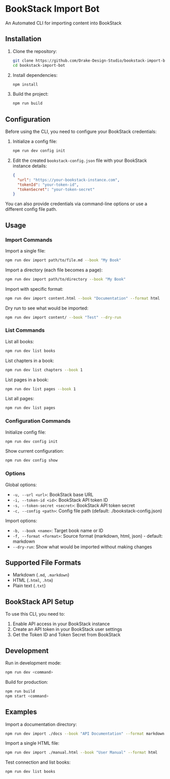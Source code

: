 # BookStack Import Bot

An Automated CLI for importing content into BookStack

## Installation

1. Clone the repository:
   ```bash
   git clone https://github.com/Drake-Design-Studio/bookstack-import-bot.git
   cd bookstack-import-bot
   ```

2. Install dependencies:
   ```bash
   npm install
   ```

3. Build the project:
   ```bash
   npm run build
   ```

## Configuration

Before using the CLI, you need to configure your BookStack credentials:

1. Initialize a config file:
   ```bash
   npm run dev config init
   ```

2. Edit the created `bookstack-config.json` file with your BookStack instance details:
   ```json
   {
     "url": "https://your-bookstack-instance.com",
     "tokenId": "your-token-id",
     "tokenSecret": "your-token-secret"
   }
   ```

You can also provide credentials via command-line options or use a different config file path.

## Usage

### Import Commands

Import a single file:
```bash
npm run dev import path/to/file.md --book "My Book"
```

Import a directory (each file becomes a page):
```bash
npm run dev import path/to/directory --book "My Book"
```

Import with specific format:
```bash
npm run dev import content.html --book "Documentation" --format html
```

Dry run to see what would be imported:
```bash
npm run dev import content/ --book "Test" --dry-run
```

### List Commands

List all books:
```bash
npm run dev list books
```

List chapters in a book:
```bash
npm run dev list chapters --book 1
```

List pages in a book:
```bash
npm run dev list pages --book 1
```

List all pages:
```bash
npm run dev list pages
```

### Configuration Commands

Initialize config file:
```bash
npm run dev config init
```

Show current configuration:
```bash
npm run dev config show
```

### Options

Global options:
- `-u, --url <url>`: BookStack base URL
- `-i, --token-id <id>`: BookStack API token ID  
- `-s, --token-secret <secret>`: BookStack API token secret
- `-c, --config <path>`: Config file path (default: ./bookstack-config.json)

Import options:
- `-b, --book <name>`: Target book name or ID
- `-f, --format <format>`: Source format (markdown, html, json) - default: markdown
- `--dry-run`: Show what would be imported without making changes

## Supported File Formats

- Markdown (`.md`, `.markdown`)
- HTML (`.html`, `.htm`)
- Plain text (`.txt`)

## BookStack API Setup

To use this CLI, you need to:

1. Enable API access in your BookStack instance
2. Create an API token in your BookStack user settings
3. Get the Token ID and Token Secret from BookStack

## Development

Run in development mode:
```bash
npm run dev <command>
```

Build for production:
```bash
npm run build
npm start <command>
```

## Examples

Import a documentation directory:
```bash
npm run dev import ./docs --book "API Documentation" --format markdown
```

Import a single HTML file:
```bash
npm run dev import ./manual.html --book "User Manual" --format html
```

Test connection and list books:
```bash
npm run dev list books
```
